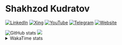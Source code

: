 # Shakhzod Kudratov

<p>
  <a href="https://www.linkedin.com/in/shakhzodkudratov/"><img src="https://img.shields.io/badge/LinkedIn--_.svg?style=social&logo=linkedin" alt="LinkedIn"></a>
  <a href="https://www.xing.com/profile/Shakhzod_Kudratov066427/"><img src="https://img.shields.io/badge/Xing--_.svg?style=social&logo=xing" alt="Xing"></a>
  <a href="https://www.youtube.com/@shakhzodme"><img src="https://img.shields.io/badge/YouTube--_.svg?style=social&logo=youtube" alt="YouTube"></a>
  <a href="https://t.me/shakhzodme"><img src="https://img.shields.io/badge/Telegram--_.svg?style=social&logo=telegram" alt="Telegram"></a>
  <a href="https://shakhzod.me/"><img src="https://img.shields.io/badge/Website--_.svg?style=social" alt="Website"></a>
</p>

<img src="https://github-readme-stats.vercel.app/api?username=shakhzodkudratov&count_private=true&show_icons=true&line_height=40&theme=gruvbox" alt="GitHub stats"/>
<img src="https://github-readme-stats.vercel.app/api/top-langs/?username=shakhzodkudratov&langs_count=5&hide=html,cmake&theme=gruvbox" />

<details>
  <summary>WakaTime stats</summary>
  <img src="https://github-readme-stats.vercel.app/api/wakatime?username=shakhzodkudratov&theme=gruvbox" alt="WakaTime stats">
</details>
